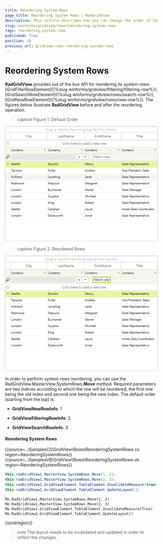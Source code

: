 ```yaml
---
title: Reordering System Rows
page_title: Reordering System Rows | RadGridView
description: This article describes how you can change the order of the header, filtering, search and new rows.
slug: winforms/gridview/rows/reordering-system-rows
tags: reordering,system,rows
published: True
position: 18
previous_url: gridview-rows-reordering-system-rows
---
```


# Reordering System Rows

__RadGridView__ provides out of the box API for reordering its system rows: [GridFilterRowElement]({%slug winforms/gridview/filtering/filtering-row%}), [GridSearchRowElement]({%slug winforms/gridview/rows/search-row%}), [GridNewRowElement]({%slug winforms/gridview/rows/new-row%}). The figures below illustrate __RadGridView__ before and after the reordering operation.

>caption Figure 1: Default Order

![gridview-rows-reordering-system-rows 001](images/gridview-rows-reordering-system-rows001.png)

>caption Figure 2: Reordered Rows

![gridview-rows-reordering-system-rows 002](images/gridview-rows-reordering-system-rows002.png)

In order to perform system rows reordering, you can use the RadGridView.MasterView.SystemRows.__Move__ method. Required parameters are two indices according to which the row will be reordered, the first one being the old index and second one being the new index. The default order (starting from the top) is:

* __GridViewNewRowInfo__: 1

* __GridViewFilteringRowInfo__: 2

* __GridViewSearchRowInfo__: 3

#### Reordering System Rows

{{source=..\SamplesCS\GridView\Rows\ReorderingSystemRows.cs region=ReorderingSystemRows}} 
{{source=..\SamplesVB\GridView\Rows\ReorderingSystemRows.vb region=ReorderingSystemRows}} 

````C#
this.radGridView1.MasterView.SystemRows.Move(1, 2);
this.radGridView1.MasterView.SystemRows.Move(2, 3);
this.radGridView1.GridViewElement.TableElement.InvalidateMeasure(true);
this.radGridView1.GridViewElement.TableElement.UpdateLayout();

````
````VB.NET
Me.RadGridView1.MasterView.SystemRows.Move(1, 2)
Me.RadGridView1.MasterView.SystemRows.Move(2, 3)
Me.RadGridView1.GridViewElement.TableElement.InvalidateMeasure(True)
Me.RadGridView1.GridViewElement.TableElement.UpdateLayout()

````

{{endregion}}

>note The layout needs to be invalidated and updated in order to reflect the changes.
>
